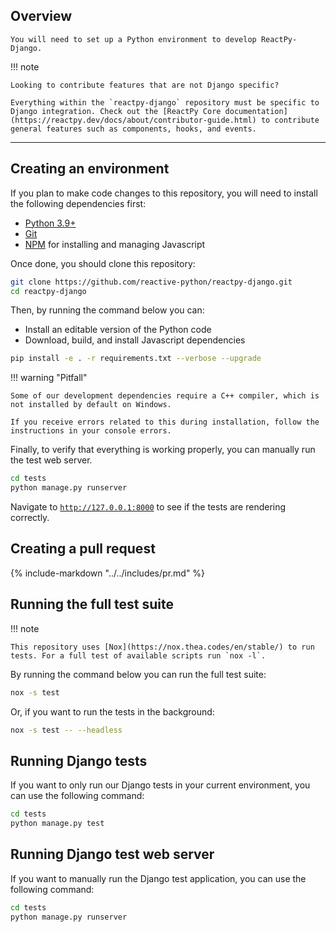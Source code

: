 ## Overview

<p class="intro" markdown>

    You will need to set up a Python environment to develop ReactPy-Django.

</p>

!!! note

    Looking to contribute features that are not Django specific?

    Everything within the `reactpy-django` repository must be specific to Django integration. Check out the [ReactPy Core documentation](https://reactpy.dev/docs/about/contributor-guide.html) to contribute general features such as components, hooks, and events.

---

## Creating an environment

If you plan to make code changes to this repository, you will need to install the following dependencies first:

-   [Python 3.9+](https://www.python.org/downloads/)
-   [Git](https://git-scm.com/downloads)
-   [NPM](https://docs.npmjs.com/try-the-latest-stable-version-of-npm) for installing and managing Javascript

Once done, you should clone this repository:

```bash linenums="0"
git clone https://github.com/reactive-python/reactpy-django.git
cd reactpy-django
```

Then, by running the command below you can:

-   Install an editable version of the Python code
-   Download, build, and install Javascript dependencies

```bash linenums="0"
pip install -e . -r requirements.txt --verbose --upgrade
```

!!! warning "Pitfall"

    Some of our development dependencies require a C++ compiler, which is not installed by default on Windows.

    If you receive errors related to this during installation, follow the instructions in your console errors.

Finally, to verify that everything is working properly, you can manually run the test web server.

```bash linenums="0"
cd tests
python manage.py runserver
```

Navigate to [`http://127.0.0.1:8000`](http://127.0.0.1:8000) to see if the tests are rendering correctly.

## Creating a pull request

{% include-markdown "../../includes/pr.md" %}

## Running the full test suite

!!! note

    This repository uses [Nox](https://nox.thea.codes/en/stable/) to run tests. For a full test of available scripts run `nox -l`.

By running the command below you can run the full test suite:

```bash linenums="0"
nox -s test
```

Or, if you want to run the tests in the background:

```bash linenums="0"
nox -s test -- --headless
```

## Running Django tests

If you want to only run our Django tests in your current environment, you can use the following command:

```bash linenums="0"
cd tests
python manage.py test
```

## Running Django test web server

If you want to manually run the Django test application, you can use the following command:

```bash linenums="0"
cd tests
python manage.py runserver
```
